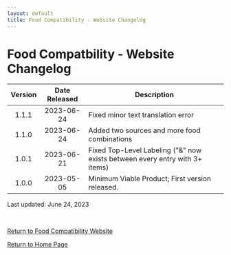 ```yaml
---
layout: default
title: Food Compatibility - Website Changelog
---
```


# Food Compatbility - Website Changelog

| Version | Date Released | Description |
| :---: | :---: | --- |
| 1.1.1 | 2023-06-24 | Fixed minor text translation error |
| 1.1.0 | 2023-06-24 | Added two sources and more food combinations |
| 1.0.1 | 2023-06-21 | Fixed Top-Level Labeling ("&" now exists between every entry with 3+ items) |
| 1.0.0 | 2023-05-05 | Minimum Viable Product; First version released. |


Last updated: June 24, 2023

<br>

[Return to Food Compatibility Website](/side_foodcompat/html/food_compat_prod.html)

[Return to Home Page](/md_files/home)

<!-- Note to self: To get multiline in table, use <br> -->

